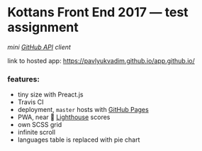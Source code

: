 # Kottans Front End 2017 &mdash; test assignment
*mini [GitHub API](https://developer.github.com/v3/) client*

link to hosted app: https://pavlyukvadim.github.io/app.github.io/

### features:

* tiny size with Preact.js
* Travis CI
* deployment, `master` hosts with [GitHub Pages](https://pages.github.com/)
* PWA, near :100: [Lighthouse](https://developers.google.com/web/tools/lighthouse/) scores
* own SCSS grid
* infinite scroll
* languages table is replaced with pie chart
